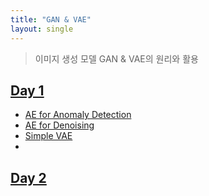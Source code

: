 ```yaml
---
title: "GAN & VAE"
layout: single
---
```


> 이미지 생성 모델 GAN & VAE의 원리와 활용

## [Day 1][1]
* [AE for Anomaly Detection][1-1]
* [AE for Denoising][1-2]
* [Simple VAE][1-3]
* 

## [Day 2][2]

[1]: https://drive.google.com/file/d/1WC47CnqP8UPfHVOGLv08jl7O5NaqkyVA/view
[1-1]: https://colab.research.google.com/drive/1kUbJrNBmVY_rwSV78DNapu6XMaq3zBRH
[1-2]: https://colab.research.google.com/drive/1MF5SzZsG313oUd14CWIjYJbTy-0_ddih
[1-3]: https://colab.research.google.com/drive/1YETknhagdWwcCWU9JZsD6luNoENwkziQ

[2]: https://drive.google.com/file/d/1WJCQIOMrWsqERzKYilACVOpdvL0VaUGV/view
